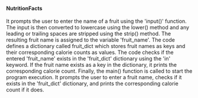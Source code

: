 #### NutritionFacts
It prompts the user to enter the name of a fruit using the 'input()' function. The input is then converted to lowercase using the lower() method and any leading or trailing spaces are stripped using the strip() method. The resulting fruit name is assigned to the variable 'fruit_name'.
The code defines a dictionary called fruit_dict which stores fruit names as keys and their corresponding calorie counts as values.
The code checks if the entered 'fruit_name' exists in the 'fruit_dict' dictionary using the 'in' keyword. If the fruit name exists as a key in the dictionary, it prints the corresponding calorie count.
Finally, the main() function is called to start the program execution. It prompts the user to enter a fruit name, checks if it exists in the 'fruit_dict' dictionary, and prints the corresponding calorie count if it does.